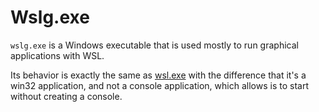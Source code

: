 # Wslg.exe

`wslg.exe` is a Windows executable that is used mostly to run graphical applications with WSL. 

Its behavior is exactly the same as [wsl.exe](wsl.exe.md) with the difference that it's a win32 application, and not a console application, which allows is to start without creating a console.